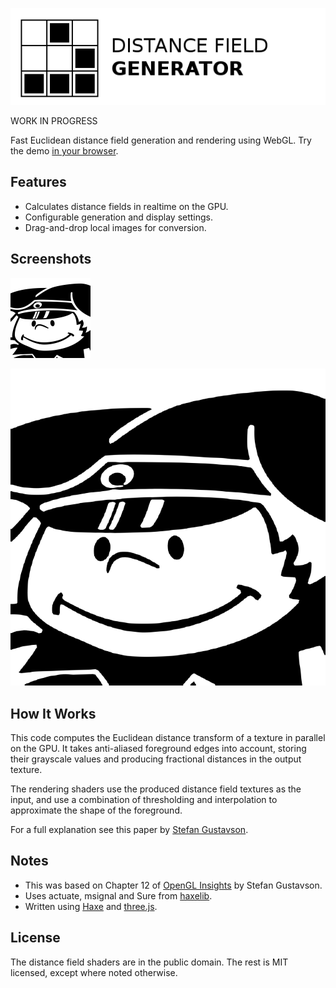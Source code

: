 ![Project logo](screenshots/webgl_distance_fields_logo.png?raw=true "WebGL Distance Fields Logo")

WORK IN PROGRESS

Fast Euclidean distance field generation and rendering using WebGL. Try the demo [in your browser](http://www.samcodes.co.uk/project/webgl-distance-fields/).

## Features ##
* Calculates distance fields in realtime on the GPU.
* Configurable generation and display settings.
* Drag-and-drop local images for conversion.

## Screenshots ##

![Screenshot](screenshots/screenshot1.png?raw=true "WebGL Distance Fields Screenshot 1")

![Screenshot](screenshots/screenshot2.png?raw=true "WebGL Distance Fields Screenshot 2")

## How It Works ##

This code computes the Euclidean distance transform of a texture in parallel on the GPU. It takes anti-aliased foreground edges into account, storing their grayscale values and producing fractional distances in the output texture.

The rendering shaders use the produced distance field textures as the input, and use a combination of thresholding and interpolation to approximate the shape of the foreground.

For a full explanation see this paper by [Stefan Gustavson](http://webstaff.itn.liu.se/~stegu/aadist/edtaa_preprint.pdf).

## Notes ##
* This was based on Chapter 12 of [OpenGL Insights](http://openglinsights.com/) by Stefan Gustavson.
* Uses actuate, msignal and Sure from [haxelib](http://lib.haxe.org/).
* Written using [Haxe](http://haxe.org/) and [three.js](http://threejs.org/).

## License ##
The distance field shaders are in the public domain. The rest is MIT licensed, except where noted otherwise.